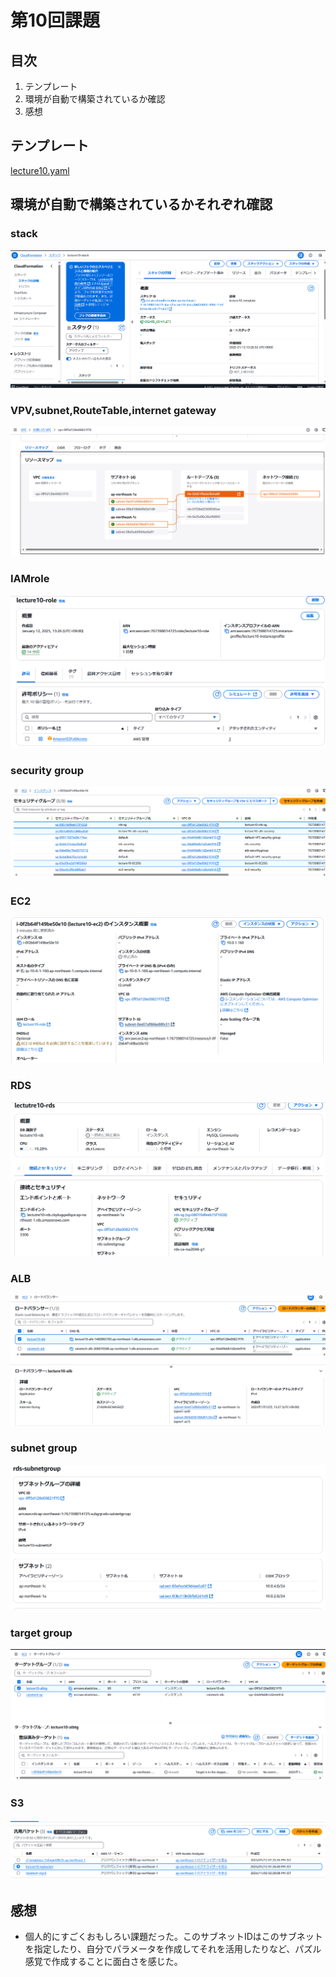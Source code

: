# 第10回課題

## 目次
 1. テンプレート
 1. 環境が自動で構築されているか確認
 1. 感想

## テンプレート
[lecture10.yaml](lecture10/lecture10.yaml)

## 環境が自動で構築されているかそれぞれ確認

### stack
![lecture10-stack.png](lecture10/lecture10-stack.png)

### VPV,subnet,RouteTable,internet gateway
![lecture10-vpc.png](lecture10/lecture10-vpc.png)

### IAMrole
![lecture10-role.png](lecture10/lecture10-role.png)

### security group
![lecture10-security.png](lecture10/lecture10-security.png)

### EC2
![lecture10-ec2.png](lecture10/lecture10-ec2.png)

### RDS
![lecture10-rds.png](lecture10/lecture10-rds.png)

### ALB
![lecture10-alb.png](lecture10/lecture10-alb.png)

### subnet group
![lecture10-subnetgp.png](lecture10/lecture10-subnetgp.png)

### target group
![lecture10-tg.png](lecture10/lecture10-tg.png)

### S3
![lecture10-s3.png](lecture10/lecture10-s3.png)

## 感想
- 個人的にすごくおもしろい課題だった。このサブネットIDはこのサブネットを指定したり、自分でパラメータを作成してそれを活用したりなど、パズル感覚で作成することに面白さを感じた。

